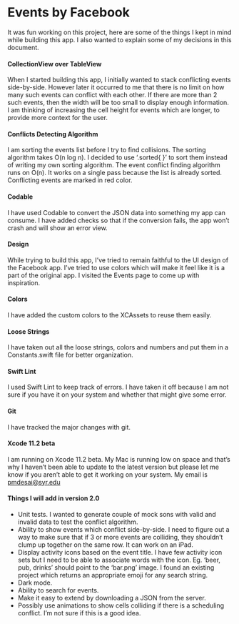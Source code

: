# Events by Facebook

It was fun working on this project, here are some of the things I kept in mind while building this app. I also wanted to explain some of my decisions in this document.

#### CollectionView over TableView
When I started building this app, I initially wanted to stack conflicting events side-by-side. However later it occurred to me that there is no limit on how many such events can conflict with each other. If there are more than 2 such events, then the width will be too small to display enough information.
I am thinking of increasing the cell height for events which are longer, to provide more context for the user.

#### Conflicts Detecting Algorithm
I am sorting the events list before I try to find collisions. The sorting algorithm takes O(n log n). I decided to use ‘.sorted{ }’ to sort them instead of writing my own sorting algorithm.
The event conflict finding algorithm runs on O(n). It works on a single pass because the list is already sorted.
Conflicting events are marked in red color.

#### Codable
I have used Codable to convert the JSON data into something my app can consume. I have added checks so that if the conversion fails, the app won’t crash and will show an error view.

#### Design
While trying to build this app, I’ve tried to remain faithful to the UI design of the Facebook app. I’ve tried to use colors which will make it feel like it is a part of the original app. I visited the Events page to come up with inspiration.

#### Colors
I have added the custom colors to the XCAssets to reuse them easily.

#### Loose Strings
I have taken out all the loose strings, colors and numbers and put them in a Constants.swift file for better organization.

#### Swift Lint
I used Swift Lint to keep track of errors. I have taken it off because I am not sure if you have it on your system and whether that might give some error.

#### Git
I have tracked the major changes with git.

#### Xcode 11.2 beta
I am running on Xcode 11.2 beta. My Mac is running low on space and that’s why I haven’t been able to update to the latest version but please let me know if you aren’t able to get it working on your system. My email is pmdesai@syr.edu

#### Things I will add in version 2.0
- Unit tests. I wanted to generate couple of mock sons with valid and invalid data to test the conflict algorithm.
- Ability to show events which conflict side-by-side. I need to figure out a way to make sure that if 3 or more events are colliding, they shouldn’t clump up together on the same row. It can work on an iPad.
- Display activity icons based on the event title. I have few activity icon sets but I need to be able to associate words with the icon. Eg. ‘beer, pub, drinks’ should point to the ‘bar.png’ image. I found an existing project which returns an appropriate emoji for any search string.
- Dark mode.
- Ability to search for events.
- Make it easy to extend by downloading a JSON from the server.
- Possibly use animations to show cells colliding if there is a scheduling conflict. I’m not sure if this is a good idea. 
